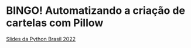 # BINGO! Automatizando a criação de cartelas com Pillow

[Slides da Python Brasil 2022](https://docs.google.com/presentation/d/1TM2QI7jfj1t69HD5yd800JVhHtV2CS7ATtopTV7lfis/edit?usp=sharing)

